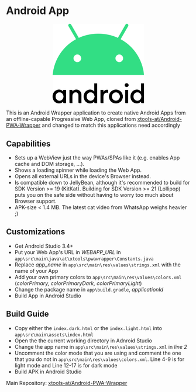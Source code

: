 # Android App

<div align="center">
  <img src="https://raw.githubusercontent.com/hirusha-adi/is-it-healthy/main/artwork/github/Android_logo_2019_(stacked).svg.png" width="250">
</div>

This is an Android Wrapper application to create native Android Apps from an offline-capable Progressive Web App, cloned from [xtools-at/Android-PWA-Wrapper](https://github.com/xtools-at/Android-PWA-Wrapper) and changed to match this applications need accordingly

## Capabilities

- Sets up a WebView just the way PWAs/SPAs like it (e.g. enables App cache and DOM storage, ...).
- Shows a loading spinner while loading the Web App.
- Opens all external URLs in the device's Browser instead.
- Is compatible down to JellyBean, although it's recommended to build for SDK Version >= 19 (KitKat). Building for SDK Version >= 21 (Lollipop) puts you on the safe side without having to worry too much about Browser support.
- APK-size < 1.4 MB. The latest cat video from WhatsApp weighs heavier ;)

## Customizations

- Get Android Studio 3.4+
- Put your Web App's URL in _WEBAPP_URL_ in `app\src\main\java\at\xtools\pwawrapper\Constants.java`
- Replace _app_name_ in `app\src\main\res\values\strings.xml` with the name of your App
- Add your own primary colors to `app\src\main\res\values\colors.xml` (_colorPrimary, colorPrimaryDark, colorPrimaryLight_)
- Change the package name in `app\build.gradle`, _applicationId_
- Build App in Android Studio

## Build Guide

- Copy either the `index.dark.html` or the `index.light.html` into `app\src\main\assets\index.html`
- Open the the current working directory in Adnroid Studio
- Change the app name in `app\src\main\res\values\strings.xml` in _line 2_
- Uncomment the color mode that you are using and comment the one that you do not in `app\src\main\res\values\colors.xml`. Line 4-9 is for light mode and Line 12-17 is for dark mode
- Build APK in Android Studio

Main Repository: [xtools-at/Android-PWA-Wrapper](https://github.com/xtools-at/Android-PWA-Wrapper)
